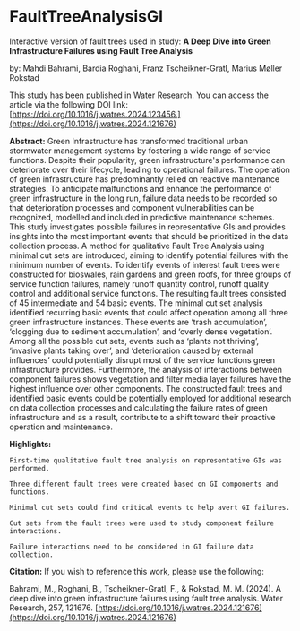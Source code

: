 # FaultTreeAnalysisGI
Interactive version of fault trees used in study:
**A Deep Dive into Green Infrastructure Failures using Fault Tree Analysis**

by: Mahdi Bahrami, Bardia Roghani, Franz Tscheikner-Gratl, Marius Møller Rokstad

This study has been published in Water Research. You can access the article via the following DOI link: [https://doi.org/10.1016/j.watres.2024.123456.](https://doi.org/10.1016/j.watres.2024.121676)

**Abstract:**
Green Infrastructure has transformed traditional urban stormwater management systems by fostering a wide range of service functions. Despite their popularity, green infrastructure's performance can deteriorate over their lifecycle, leading to operational failures. The operation of green infrastructure has predominantly relied on reactive maintenance strategies. To anticipate malfunctions and enhance the performance of green infrastructure in the long run, failure data needs to be recorded so that deterioration processes and component vulnerabilities can be recognized, modelled and included in predictive maintenance schemes. This study investigates possible failures in representative GIs and provides insights into the most important events that should be prioritized in the data collection process. A method for qualitative Fault Tree Analysis using minimal cut sets are introduced, aiming to identify potential failures with the minimum number of events. To identify events of interest fault trees were constructed for bioswales, rain gardens and green roofs, for three groups of service function failures, namely runoff quantity control, runoff quality control and additional service functions. The resulting fault trees consisted of 45 intermediate and 54 basic events. The minimal cut set analysis identified recurring basic events that could affect operation among all three green infrastructure instances. These events are ‘trash accumulation’, ‘clogging due to sediment accumulation’, and ‘overly dense vegetation’. Among all the possible cut sets, events such as ‘plants not thriving’, ‘invasive plants taking over’, and ‘deterioration caused by external influences’ could potentially disrupt most of the service functions green infrastructure provides. Furthermore, the analysis of interactions between component failures shows vegetation and filter media layer failures have the highest influence over other components. The constructed fault trees and identified basic events could be potentially employed for additional research on data collection processes and calculating the failure rates of green infrastructure and as a result, contribute to a shift toward their proactive operation and maintenance.

**Highlights:**

    First-time qualitative fault tree analysis on representative GIs was performed.

    Three different fault trees were created based on GI components and functions.

    Minimal cut sets could find critical events to help avert GI failures.

    Cut sets from the fault trees were used to study component failure interactions.

    Failure interactions need to be considered in GI failure data collection.

**Citation:**
If you wish to reference this work, please use the following:

Bahrami, M., Roghani, B., Tscheikner-Gratl, F., & Rokstad, M. M. (2024). A deep dive into green infrastructure failures using fault tree analysis. Water Research, 257, 121676. [https://doi.org/10.1016/j.watres.2024.121676](https://doi.org/10.1016/j.watres.2024.121676)
